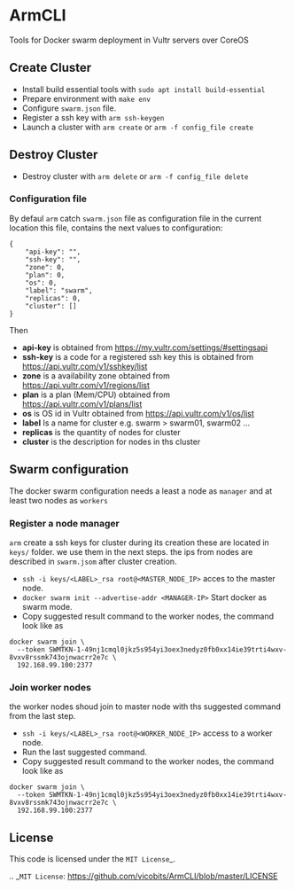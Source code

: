 # ArmCLI

Tools for Docker swarm deployment in Vultr servers over CoreOS

## Create Cluster
  - Install build essential tools with `sudo apt install build-essential`
  - Prepare environment with `make env`
  - Configure  `swarm.json` file.
  - Register a ssh key with `arm ssh-keygen`
  - Launch a cluster with `arm create` or `arm -f config_file create`

## Destroy Cluster
  - Destroy cluster with `arm delete` or `arm -f config_file delete`

### Configuration file

By defaul `arm` catch `swarm.json` file as configuration file in the current location
this file, contains the next values to configuration:

```
{
    "api-key": "",
    "ssh-key": "",
    "zone": 0,
    "plan": 0,
    "os": 0,
    "label": "swarm",
    "replicas": 0,
    "cluster": []
}
```
Then
  * **api-key** is obtained from https://my.vultr.com/settings/#settingsapi
  * **ssh-key** is a code for a registered ssh key this is obtained from https://api.vultr.com/v1/sshkey/list
  * **zone** is a availability zone obtained from https://api.vultr.com/v1/regions/list
  * **plan** is a plan (Mem/CPU) obtained from https://api.vultr.com/v1/plans/list
  * **os** is OS id in Vultr obtained from https://api.vultr.com/v1/os/list
  * **label** Is a name for cluster e.g. swarm > swarm01, swarm02 ...
  * **replicas** is the quantity of nodes for cluster
  * **cluster** is the description for nodes in ths cluster


## Swarm configuration

The docker swarm configuration needs a least a node as `manager` and at least two nodes as `workers`

### Register a node manager

`arm` create a ssh keys for cluster during its creation these are located in `keys/` folder. we use them in the next steps.
the ips from nodes are described in `swarm.jsom` after cluster creation.

  - `ssh -i keys/<LABEL>_rsa root@<MASTER_NODE_IP>` acces to the master node.
  - `docker swarm init --advertise-addr <MANAGER-IP>` Start docker as swarm mode.
  - Copy suggested result command to the worker nodes, the command look like as
  ```
  docker swarm join \
    --token SWMTKN-1-49nj1cmql0jkz5s954yi3oex3nedyz0fb0xx14ie39trti4wxv-8vxv8rssmk743ojnwacrr2e7c \
    192.168.99.100:2377
  ```
### Join worker nodes
the worker nodes shoud join to master node with ths suggested command from the last step.

  - `ssh -i keys/<LABEL>_rsa root@<WORKER_NODE_IP>` access to a worker node.
  - Run the last suggested command.
  - Copy suggested result command to the worker nodes, the command look like as
  ```
  docker swarm join \
    --token SWMTKN-1-49nj1cmql0jkz5s954yi3oex3nedyz0fb0xx14ie39trti4wxv-8vxv8rssmk743ojnwacrr2e7c \
    192.168.99.100:2377
  ```











License
-------

This code is licensed under the `MIT License`_.

.. _`MIT License`: https://github.com/vicobits/ArmCLI/blob/master/LICENSE
